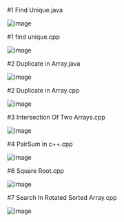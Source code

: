 #1 Find Unique.java


![image](https://user-images.githubusercontent.com/84653100/161479571-2846c8c9-fa2e-4c85-9ad3-98379e12969f.png)


#1 find unique.cpp

![image](https://user-images.githubusercontent.com/84653100/161479625-b3f72bf3-4d7b-4bb8-831a-43d32e0867d4.png)


#2 Duplicate in Array.java

![image](https://user-images.githubusercontent.com/84653100/161482345-4061180b-b485-468a-b41e-536981751e66.png)


#2 Duplicate in Array.cpp

![image](https://user-images.githubusercontent.com/84653100/161482418-9e23798b-a23f-4d06-acef-a88990ffa725.png)


#3 Intersection Of Two Arrays.cpp


![image](https://user-images.githubusercontent.com/84653100/161566931-1def4640-b12f-4fc5-aa6f-c3938c03aaac.png)


#4 PairSum in c++.cpp


![image](https://user-images.githubusercontent.com/84653100/161913966-a5306f61-7fa4-4f4e-b17f-feeaed161c4f.png)


#6 Square Root.cpp


![image](https://user-images.githubusercontent.com/84653100/162608856-a1268409-6c72-4632-85c6-4f6b7b644193.png)


#7 Search In Rotated Sorted Array.cpp


![image](https://user-images.githubusercontent.com/84653100/162608897-9e001376-e04a-41cd-b9a7-7adbe0e268ef.png)
